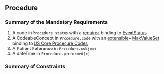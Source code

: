 ## Procedure

### Summary of the Mandatory Requirements
1.  A  code  in `Procedure.status`
with a [required](http://hl7.org/fhir/R4/terminologies.html#required)
 binding to [EventStatus](http://hl7.org/fhir/ValueSet/event-status)
1.  A  CodeableConcept  in `Procedure.code`
with an [extensible](http://hl7.org/fhir/R4/terminologies.html#extensible)\+ [MaxValueSet](general-guidance.html#max-binding)
 binding to [US Core Procedure Codes](http://hl7.org/fhir/us/core/ValueSet/us-core-procedure-code)
1.  A Patient Reference  in `Procedure.subject`
1.  A  dateTime  in `Procedure.performed[x]`

### Summary of Constraints